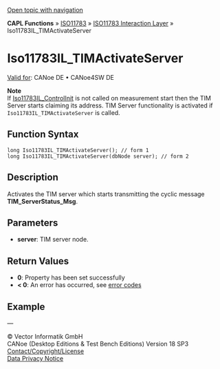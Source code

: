 [Open topic with navigation](../../../../../../CANoeDEFamily.htm#Topics/CAPLFunctions/ISO11783/ISOInteractionLayer/Functions/CAPLfunctionIso11783ILtimActivateServer.md)

**CAPL Functions** » [ISO11783](../../CAPLfunctionsISO11783Overview.md) » [ISO11783 Interaction Layer](../CAPLfunctionsISOILOverview.md) » Iso11783IL_TIMActivateServer

# Iso11783IL_TIMActivateServer

[Valid for](../../../../Shared/FeatureAvailability.md): CANoe DE • CANoe4SW DE

**Note**  
If [Iso11783IL_ControlInit](CAPLfunctionIso11783ILControlInit.md) is not called on measurement start then the TIM Server starts claiming its address. TIM Server functionality is activated if `Iso11783IL_TIMActivateServer` is called.

## Function Syntax

```plaintext
long Iso11783IL_TIMActivateServer(); // form 1
long Iso11783IL_TIMActivateServer(dbNode server); // form 2
```

## Description

Activates the TIM server which starts transmitting the cyclic message **TIM_ServerStatus_Msg**.

## Parameters

- **server**: TIM server node.

## Return Values

- **0**: Property has been set successfully
- **< 0**: An error has occurred, see [error codes](../../../CAPLfunctionsISOj1939ErrorCodes.md)

## Example

—

© Vector Informatik GmbH  
CANoe (Desktop Editions & Test Bench Editions) Version 18 SP3  
[Contact/Copyright/License](../../../../Shared/ContactCopyrightLicense.md)  
[Data Privacy Notice](https://www.vector.com/int/en/company/get-info/privacy-policy/)
